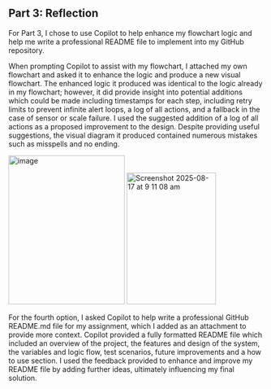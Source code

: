 ## Part 3: Reflection
For Part 3, I chose to use Copilot to help enhance my flowchart logic and help me write a professional README file to implement into my GitHub repository. 

When prompting Copilot to assist with my flowchart, I attached my own flowchart and asked it to enhance the logic and produce a new visual flowchart. The enhanced logic it produced was identical to the logic already in my flowchart; however, it did provide insight into potential additions which could be made including timestamps for each step, including retry limits to prevent infinite alert loops, a log of all actions, and a fallback in the case of sensor or scale failure. I used the suggested addition of a log of all actions as a proposed improvement to the design. Despite providing useful suggestions, the visual diagram it produced contained numerous mistakes such as misspells and no ending.

<img width="229" height="293" alt="image" src="https://github.com/user-attachments/assets/15c5638d-81c1-4308-8d8b-5fc420287c94" />
<img width="176" height="259" alt="Screenshot 2025-08-17 at 9 11 08 am" src="https://github.com/user-attachments/assets/cdefee22-b8bc-418a-a4e6-2ed56dedbe0a" />

For the fourth option, I asked Copilot to help write a professional GitHub README.md file for my assignment, which I added as an attachment to provide more context. Copilot provided a fully formatted README file which included an overview of the project, the features and design of the system, the variables and logic flow, test scenarios, future improvements and a how to use section. I used the feedback provided to enhance and improve my README file by adding further ideas, ultimately influencing my final solution.
